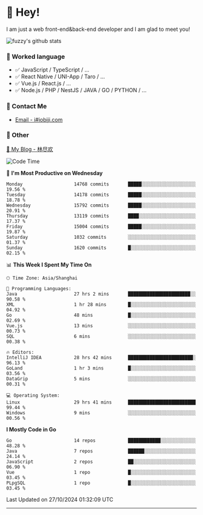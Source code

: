# 👋 Hey!

I am just a web front-end&back-end developer and I am glad to meet you!

![fuzzy's github stats](https://github-readme-stats.vercel.app/api?username=JaydenForYou&&show_icons=true&&title_color=1abc9c&&icon_color=1abc9c)


### 📝 Worked language

- ✅ JavaScript / TypeScript / ...
- ✅ React Native / UNI-App / Taro / ...
- ✅ Vue.js / React.js / ...
- ✅ Node.js / PHP / NestJS / JAVA / GO / PYTHON / ...

### 📮 Contact Me

- [Email - i#iobiji.com](mailto:i@iobiji.com)


### 🤪 Other

[📌 My Blog - 林尽欢](https://iobiji.com)

<!--START_SECTION:waka-->
![Code Time](http://img.shields.io/badge/Code%20Time-1%2C166%20hrs%2058%20mins-blue)

📅 **I'm Most Productive on Wednesday** 

```text
Monday                   14768 commits       █████░░░░░░░░░░░░░░░░░░░░   19.56 % 
Tuesday                  14178 commits       █████░░░░░░░░░░░░░░░░░░░░   18.78 % 
Wednesday                15792 commits       █████░░░░░░░░░░░░░░░░░░░░   20.91 % 
Thursday                 13119 commits       ████░░░░░░░░░░░░░░░░░░░░░   17.37 % 
Friday                   15004 commits       █████░░░░░░░░░░░░░░░░░░░░   19.87 % 
Saturday                 1032 commits        ░░░░░░░░░░░░░░░░░░░░░░░░░   01.37 % 
Sunday                   1620 commits        █░░░░░░░░░░░░░░░░░░░░░░░░   02.15 % 
```


📊 **This Week I Spent My Time On** 

```text
🕑︎ Time Zone: Asia/Shanghai

💬 Programming Languages: 
Java                     27 hrs 2 mins       ███████████████████████░░   90.58 % 
XML                      1 hr 28 mins        █░░░░░░░░░░░░░░░░░░░░░░░░   04.92 % 
Go                       48 mins             █░░░░░░░░░░░░░░░░░░░░░░░░   02.69 % 
Vue.js                   13 mins             ░░░░░░░░░░░░░░░░░░░░░░░░░   00.73 % 
SQL                      6 mins              ░░░░░░░░░░░░░░░░░░░░░░░░░   00.38 % 

🔥 Editors: 
IntelliJ IDEA            28 hrs 42 mins      ████████████████████████░   96.13 % 
GoLand                   1 hr 3 mins         █░░░░░░░░░░░░░░░░░░░░░░░░   03.56 % 
DataGrip                 5 mins              ░░░░░░░░░░░░░░░░░░░░░░░░░   00.31 % 

💻 Operating System: 
Linux                    29 hrs 41 mins      █████████████████████████   99.44 % 
Windows                  9 mins              ░░░░░░░░░░░░░░░░░░░░░░░░░   00.56 % 
```

**I Mostly Code in Go** 

```text
Go                       14 repos            ████████████░░░░░░░░░░░░░   48.28 % 
Java                     7 repos             ██████░░░░░░░░░░░░░░░░░░░   24.14 % 
JavaScript               2 repos             ██░░░░░░░░░░░░░░░░░░░░░░░   06.90 % 
Vue                      1 repo              █░░░░░░░░░░░░░░░░░░░░░░░░   03.45 % 
PLpgSQL                  1 repo              █░░░░░░░░░░░░░░░░░░░░░░░░   03.45 % 
```




 Last Updated on 27/10/2024 01:32:09 UTC
<!--END_SECTION:waka-->
---
